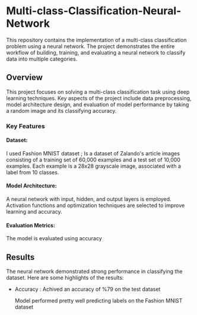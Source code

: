 # Multi-class-Classification-Neural-Network
This repository contains the implementation of a multi-class classification problem using a neural network. The project demonstrates the entire workflow of building, training, and evaluating a neural network to classify data into multiple categories.

## Overview
This project focuses on solving a multi-class classification task using deep learning techniques. Key aspects of the project include data preprocessing, model architecture design, and evaluation of model performance by taking a random image and its classifying accuracy.

### Key Features

#### Dataset: 
I used Fashion MNIST dataset ; Is a dataset of Zalando's article images consisting of a training set of 60,000 examples and a test set of 10,000 examples. Each example is a 28x28 grayscale image, associated with a label from 10 classes.

#### Model Architecture:
A neural network with input, hidden, and output layers is employed. Activation functions and optimization techniques are selected to improve learning and accuracy.

#### Evaluation Metrics:
The model is evaluated using accuracy

## Results
The neural network demonstrated strong performance in classifying the dataset. Here are some highlights of the results:
* Accuracy : Achived an accuracy of %79 on the test dataset

  Model performed pretty well predicting labels on the Fashion MNIST dataset
